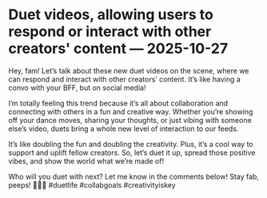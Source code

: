 # Duet videos, allowing users to respond or interact with other creators' content — 2025-10-27

Hey, fam! Let’s talk about these new duet videos on the scene, where we can respond and interact with other creators’ content. It’s like having a convo with your BFF, but on social media!

I’m totally feeling this trend because it’s all about collaboration and connecting with others in a fun and creative way. Whether you’re showing off your dance moves, sharing your thoughts, or just vibing with someone else’s video, duets bring a whole new level of interaction to our feeds.

It’s like doubling the fun and doubling the creativity. Plus, it’s a cool way to support and uplift fellow creators. So, let’s duet it up, spread those positive vibes, and show the world what we’re made of!

Who will you duet with next? Let me know in the comments below! Stay fab, peeps! 💃🎤🔥 #duetlife #collabgoals #creativityiskey